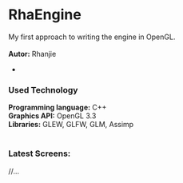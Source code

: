 RhaEngine
=========
My first approach to writing the engine in OpenGL. <br/><br/>
<b>Autor:</b> Rhanjie

-
### Used Technology
<b>Programming language:</b> C++ <br/>
<b>Graphics API:</b> OpenGL 3.3 <br/>
<b>Libraries:</b> GLEW, GLFW, GLM, Assimp
<br/><br/>
### Latest Screens:
//...
